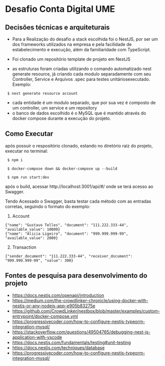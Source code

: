 # Desafio Conta Digital UME
## Decisões técnicas e arquiteturais 

* Para a Realização do desafio a stack escolhida foi o NestJS, por ser um dos frameworks utilizados na empresa e pela facilidade de estabelecimento e execução, além da familiaridade com TypeScript.

* Foi clonado um repositório template de projeto em NestJS
* as estruturas foram criadas utilizando o comando automatizado nest generate resource, já criando cada modulo separadamente com seu Controller, Service e Arquivos .spec para testes unitáriosexecutado. Exemplo:
``` 
 $ nest generate resource account
```
* cada entidade é um modulo separado, que por sua vez é composto de um controller, um service e um repository
* o banco de dados escolhido é o MySQL que é mantido através do docker compose durante a execução do projeto.

## Como Executar
após possuir o respositório clonado, estando no diretório raíz do projeto, executar no terminal:
``` 
 $ npm i
```

``` 
 $ docker-compose down && docker-compose up --build
```
``` 
 $ npm run start:dev
```

após o build, acessar http://localhost:3001/api/#/ onde se terá acesso ao Swagger.

Tendo Acessado o Swagger, basta testar cada método com as entradas corretas, seguindo o formato do exemplo:

1) Account
``` 
{"name": "Gustavo Telles", "document": "111.222.333-44", "available_value": 10000}
{"name": "Alicia Ligeiro", "document": "999.999.999-99", "available_value": 2000}
```

2) Transaction
``` 
{"sender_document": "111.222.333-44", "receiver_document": "999.999.999-99", "value": 300}
```

## Fontes de pesquisa para desenvolvimento do projeto
* https://docs.nestjs.com/openapi/introduction
* https://medium.com/the-crowdlinker-chronicle/using-docker-with-nestjs-or-any-nodejs-app-e905b83275e
* https://github.com/CrowdLinker/nestbox/blob/master/examples/custom-entrypoint/docker-compose.yml
* https://progressivecoder.com/how-to-configure-nestjs-typeorm-integration-mysql/
* https://stackoverflow.com/questions/49504765/debugging-nest-js-application-with-vscode
* https://docs.nestjs.com/fundamentals/testing#unit-testing
* https://docs.nestjs.com/techniques/database
* https://progressivecoder.com/how-to-configure-nestjs-typeorm-integration-mysql/

